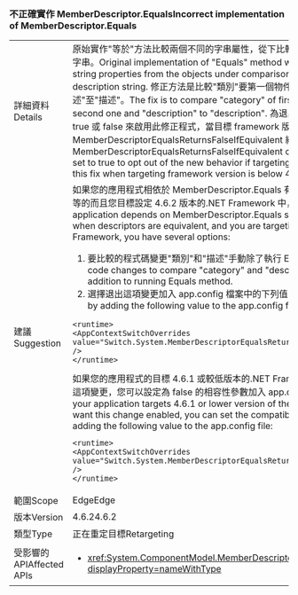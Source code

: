 ### <a name="incorrect-implementation-of-memberdescriptorequals"></a><span data-ttu-id="32b0f-101">不正確實作 MemberDescriptor.Equals</span><span class="sxs-lookup"><span data-stu-id="32b0f-101">Incorrect implementation of MemberDescriptor.Equals</span></span>

|   |   |
|---|---|
|<span data-ttu-id="32b0f-102">詳細資料</span><span class="sxs-lookup"><span data-stu-id="32b0f-102">Details</span></span>|<span data-ttu-id="32b0f-103">原始實作&quot;等於&quot;方法比較兩個不同的字串屬性，從下比較的物件： 類別名稱，以描述字串。</span><span class="sxs-lookup"><span data-stu-id="32b0f-103">Original implementation of &quot;Equals&quot; method was comparing two different string properties from the objects under comparison: category name to description string.</span></span> <span data-ttu-id="32b0f-104">修正方法是比較&quot;類別&quot;要第一個物件的&quot;類別&quot;為第二個和&quot;描述&quot;至&quot;描述&quot;。</span><span class="sxs-lookup"><span data-stu-id="32b0f-104">The fix is to compare &quot;category&quot; of first object to &quot;category&quot; of the second one and &quot;description&quot; to &quot;description&quot;.</span></span> <span data-ttu-id="32b0f-105">為退出新的行為，如果目標 4.6.2 true 或 false 來啟用此修正程式，當目標 framework 版本低於 4.6.2 時，可以設定 MemberDescriptorEqualsReturnsFalseIfEquivalent 組態值。</span><span class="sxs-lookup"><span data-stu-id="32b0f-105">MemberDescriptorEqualsReturnsFalseIfEquivalent configuration value can be set to true to opt out of the new behavior if targeting 4.6.2 or to false to enable this fix when targeting framework version is below 4.6.2.</span></span>|
|<span data-ttu-id="32b0f-106">建議</span><span class="sxs-lookup"><span data-stu-id="32b0f-106">Suggestion</span></span>|<span data-ttu-id="32b0f-107">如果您的應用程式相依於 MemberDescriptor.Equals 有時會傳回 false 當描述元是相等的而且您目標設定 4.6.2 版本的.NET Framework 中，您有數個選項：</span><span class="sxs-lookup"><span data-stu-id="32b0f-107">If your application depends on MemberDescriptor.Equals sometimes returning false when descriptors are equivalent, and you are targeting 4.6.2 version of the .NET Framework, you have several options:</span></span><ol><li><span data-ttu-id="32b0f-108">要比較的程式碼變更&quot;類別&quot;和&quot;描述&quot;手動除了執行 Equals 方法的欄位。</span><span class="sxs-lookup"><span data-stu-id="32b0f-108">Make code changes to compare &quot;category&quot; and &quot;description&quot; fields manually in addition to running Equals method.</span></span></li><li><span data-ttu-id="32b0f-109">選擇退出這項變更加入 app.config 檔案中的下列值：</span><span class="sxs-lookup"><span data-stu-id="32b0f-109">Opt out from this change by adding the following value to the app.config file:</span></span></li></ol><pre><code class="language-xml">&lt;runtime&gt;&#13;&#10;&lt;AppContextSwitchOverrides value=&quot;Switch.System.MemberDescriptorEqualsReturnsFalseIfEquivalent=true&quot; /&gt;&#13;&#10;&lt;/runtime&gt;&#13;&#10;</code></pre><span data-ttu-id="32b0f-110">如果您的應用程式的目標 4.6.1 或較低版本的.NET Framework 中，而且您想要啟用這項變更，您可以設定為 false 的相容性參數加入 app.config 檔案中的下列值：</span><span class="sxs-lookup"><span data-stu-id="32b0f-110">If your application targets 4.6.1 or lower version of the .NET Framework, and you want this change enabled, you can set the compatibility switch to false by adding the following value to the app.config file:</span></span><pre><code class="language-xml">&lt;runtime&gt;&#13;&#10;&lt;AppContextSwitchOverrides value=&quot;Switch.System.MemberDescriptorEqualsReturnsFalseIfEquivalent=false&quot; /&gt;&#13;&#10;&lt;/runtime&gt;&#13;&#10;</code></pre>|
|<span data-ttu-id="32b0f-111">範圍</span><span class="sxs-lookup"><span data-stu-id="32b0f-111">Scope</span></span>|<span data-ttu-id="32b0f-112">Edge</span><span class="sxs-lookup"><span data-stu-id="32b0f-112">Edge</span></span>|
|<span data-ttu-id="32b0f-113">版本</span><span class="sxs-lookup"><span data-stu-id="32b0f-113">Version</span></span>|<span data-ttu-id="32b0f-114">4.6.2</span><span class="sxs-lookup"><span data-stu-id="32b0f-114">4.6.2</span></span>|
|<span data-ttu-id="32b0f-115">類型</span><span class="sxs-lookup"><span data-stu-id="32b0f-115">Type</span></span>|<span data-ttu-id="32b0f-116">正在重定目標</span><span class="sxs-lookup"><span data-stu-id="32b0f-116">Retargeting</span></span>|
|<span data-ttu-id="32b0f-117">受影響的 API</span><span class="sxs-lookup"><span data-stu-id="32b0f-117">Affected APIs</span></span>|<ul><li><xref:System.ComponentModel.MemberDescriptor.Equals(System.Object)?displayProperty=nameWithType></li></ul>|

